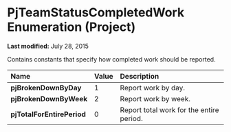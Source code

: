 
# PjTeamStatusCompletedWork Enumeration (Project)

 **Last modified:** July 28, 2015

Contains constants that specify how completed work should be reported.


|**Name**|**Value**|**Description**|
|:-----|:-----|:-----|
| **pjBrokenDownByDay**|1|Report work by day.|
| **pjBrokenDownByWeek**|2|Report work by week.|
| **pjTotalForEntirePeriod**|0|Report total work for the entire period.|
